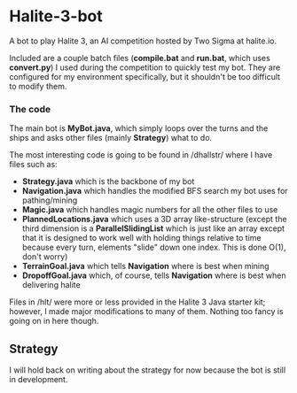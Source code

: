 
# Halite-3-bot

A bot to play Halite 3, an AI competition hosted by Two Sigma at halite.io.

Included are a couple batch files (**compile.bat** and **run.bat**, which uses **convert.py**) I used during the competition to quickly test my bot. They are configured for my environment specifically, but it shouldn't be too difficult to modify them.

 ### The code ###

The main bot is **MyBot.java**, which simply loops over the turns and the ships and asks other files (mainly **Strategy**) what to do. 

The most interesting code is going to be found in /dhallstr/ where I have files such as:

* **Strategy.java** which is the backbone of my bot
* **Navigation.java** which handles the modified BFS search my bot uses for pathing/mining
* **Magic.java** which handles magic numbers for all the other files to use
* **PlannedLocations.java** which uses a 3D array like-structure (except the third dimension is a **ParallelSlidingList** which is just like an array except that it is designed to work well with holding things relative to time because every turn, elements "slide" down one index. This is done O(1), don't worry)
* **TerrainGoal.java** which tells **Navigation** where is best when mining
* **DropoffGoal.java** which, of course, tells **Navigation** where is best when delivering halite

Files in /hlt/ were more or less provided in the Halite 3 Java starter kit; however, I made major modifications to many of them. Nothing too fancy is going on in here though.

## Strategy ##
I will hold back on writing about the strategy for now because the bot is still in development.